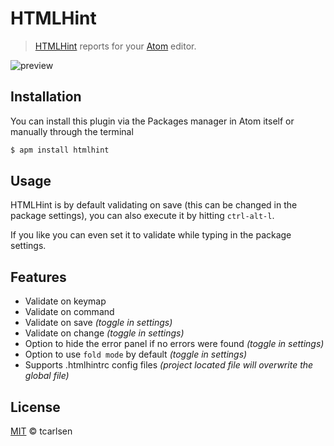 # HTMLHint

> [HTMLHint](https://github.com/yaniswang/HTMLHint) reports for your [Atom](http://atom.io) editor.

![preview](https://cloud.githubusercontent.com/assets/145288/5823816/20bdc9e6-a0e0-11e4-8e27-db74a172aac1.png)

## Installation

You can install this plugin via the Packages manager in Atom itself or manually through the terminal

```bash
$ apm install htmlhint
```

## Usage

HTMLHint is by default validating on save (this can be changed in the package settings), you can also execute it by hitting `ctrl-alt-l`.

If you like you can even set it to validate while typing in the package settings.

## Features

 * Validate on keymap
 * Validate on command
 * Validate on save *(toggle in settings)*
 * Validate on change *(toggle in settings)*
 * Option to hide the error panel if no errors were found *(toggle in settings)*
 * Option to use `fold mode` by default *(toggle in settings)*
 * Supports .htmlhintrc config files *(project located file will overwrite the global file)*

## License

[MIT](http://opensource.org/licenses/MIT) © tcarlsen
